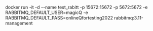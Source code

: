 
docker run -it -d --name test_rabitt -p 15672:15672 -p 5672:5672 -e RABBITMQ_DEFAULT_USER=magicQ -e RABBITMQ_DEFAULT_PASS=onlineQfortesting2022 rabbitmq:3.11-management